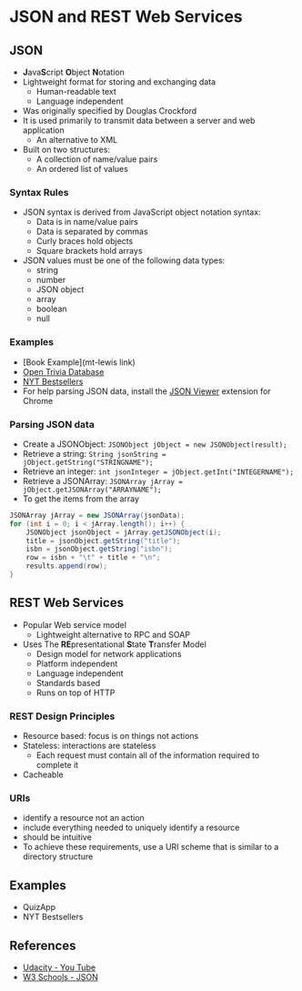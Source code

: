 # JSON and REST Web Services

## JSON
- **J**ava**S**cript **O**bject **N**otation
- Lightweight format for storing and exchanging data
  - Human-readable text
  - Language independent
- Was originally specified by Douglas Crockford
- It is used primarily to transmit data between a server and web application  
  - An alternative to XML
- Built on two structures:
  - A collection of name/value pairs
  - An ordered list of values

### Syntax Rules
- JSON syntax is derived from JavaScript object notation syntax:
  - Data is in name/value pairs
  - Data is separated by commas
  - Curly braces hold objects
  - Square brackets hold arrays
- JSON values must be one of the following data types:
  - string
  - number
  - JSON object
  - array
  - boolean
  - null

### Examples
- [Book Example](mt-lewis link)
- [Open Trivia Database](https://opentdb.com/api.php?amount=1&category=18&type=boolean)
- [NYT Bestsellers](http://api.nytimes.com/svc/books/v3/lists.json?api-key=42ff06dcd8c04a4cae037a10a43ffd4c&list=hardcover-fiction)
- For help parsing JSON data, install the [JSON Viewer](https://chrome.google.com/webstore/detail/json-viewer/gbmdgpbipfallnflgajpaliibnhdgobh) extension for Chrome

### Parsing JSON data
- Create a JSONObject: `JSONObject jObject = new JSONObject(result);`
- Retrieve a string: `String jsonString = jObject.getString("STRINGNAME");`
- Retrieve an integer: `int jsonInteger = jObject.getInt("INTEGERNAME");`
- Retrieve a JSONArray: `JSONArray jArray = jObject.getJSONArray("ARRAYNAME");`
- To get the items from the array

```java
JSONArray jArray = new JSONArray(jsonData);
for (int i = 0; i < jArray.length(); i++) {
    JSONObject jsonObject = jArray.getJSONObject(i);
    title = jsonObject.getString("title");
    isbn = jsonObject.getString("isbn");
    row = isbn + "\t" + title + "\n";
    results.append(row);
}
```

## REST Web Services
- Popular Web service model
  - Lightweight alternative to RPC and SOAP
- Uses The **RE**presentational **S**tate **T**ransfer Model
  - Design model for network applications
  - Platform independent
  - Language independent
  - Standards based
  - Runs on top of HTTP

### REST Design Principles
- Resource based: focus is on things not actions
- Stateless: interactions are stateless
  - Each request must contain all of the information required to complete it
- Cacheable

### URIs
- identify a resource not an action
- include everything needed to uniquely identify a resource
- should be intuitive
- To achieve these requirements, use a URI scheme that is similar to a directory structure

## Examples
- QuizApp
- NYT Bestsellers


 ## References
 - [Udacity - You Tube](https://www.youtube.com/watch?v=PKc8LVgsDA8)
 - [W3 Schools - JSON](https://www.w3schools.com/js/js_json_intro.asp)
